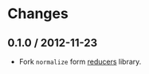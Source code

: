 # Changes

## 0.1.0 / 2012-11-23

  - Fork `normalize` form [reducers][] library.

[reducers]:https://github.com/Gozala/reducers
